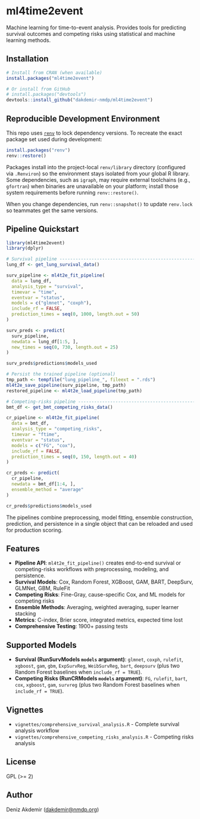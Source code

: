 # ml4time2event

Machine learning for time-to-event analysis. Provides tools for predicting survival outcomes and competing risks using statistical and machine learning methods.

## Installation

```r
# Install from CRAN (when available)
install.packages("ml4time2event")

# Or install from GitHub
# install.packages("devtools")
devtools::install_github("dakdemir-nmdp/ml4time2event")
```

## Reproducible Development Environment

This repo uses [`renv`](https://rstudio.github.io/renv) to lock dependency versions. To recreate the exact package set used during development:

```r
install.packages("renv")
renv::restore()
```

Packages install into the project-local `renv/library` directory (configured via `.Renviron`) so the environment stays isolated from your global R library. Some dependencies, such as `igraph`, may require external toolchains (e.g., `gfortran`) when binaries are unavailable on your platform; install those system requirements before running `renv::restore()`.

When you change dependencies, run `renv::snapshot()` to update `renv.lock` so teammates get the same versions.

## Pipeline Quickstart

```r
library(ml4time2event)
library(dplyr)

# Survival pipeline -------------------------------------------------------
lung_df <- get_lung_survival_data()

surv_pipeline <- ml4t2e_fit_pipeline(
  data = lung_df,
  analysis_type = "survival",
  timevar = "time",
  eventvar = "status",
  models = c("glmnet", "coxph"),
  include_rf = FALSE,
  prediction_times = seq(0, 1000, length.out = 50)
)

surv_preds <- predict(
  surv_pipeline,
  newdata = lung_df[1:5, ],
  new_times = seq(0, 730, length.out = 25)
)

surv_preds$predictions$models_used

# Persist the trained pipeline (optional)
tmp_path <- tempfile("lung_pipeline_", fileext = ".rds")
ml4t2e_save_pipeline(surv_pipeline, tmp_path)
restored_pipeline <- ml4t2e_load_pipeline(tmp_path)

# Competing-risks pipeline -----------------------------------------------
bmt_df <- get_bmt_competing_risks_data()

cr_pipeline <- ml4t2e_fit_pipeline(
  data = bmt_df,
  analysis_type = "competing_risks",
  timevar = "ftime",
  eventvar = "status",
  models = c("FG", "cox"),
  include_rf = FALSE,
  prediction_times = seq(0, 150, length.out = 40)
)

cr_preds <- predict(
  cr_pipeline,
  newdata = bmt_df[1:4, ],
  ensemble_method = "average"
)

cr_preds$predictions$models_used
```

The pipelines combine preprocessing, model fitting, ensemble construction, prediction,
and persistence in a single object that can be reloaded and used for production scoring.

## Features

- **Pipeline API**: `ml4t2e_fit_pipeline()` creates end-to-end survival or competing-risks workflows with preprocessing, modeling, and persistence.
- **Survival Models**: Cox, Random Forest, XGBoost, GAM, BART, DeepSurv, GLMNet, GBM, RuleFit
- **Competing Risks**: Fine-Gray, cause-specific Cox, and ML models for competing risks
- **Ensemble Methods**: Averaging, weighted averaging, super learner stacking
- **Metrics**: C-index, Brier score, integrated metrics, expected time lost
- **Comprehensive Testing**: 1900+ passing tests

## Supported Models

- **Survival (RunSurvModels `models` argument)**: `glmnet`, `coxph`, `rulefit`, `xgboost`, `gam`, `gbm`, `ExpSurvReg`, `WeibSurvReg`, `bart`, `deepsurv` (plus two Random Forest baselines when `include_rf = TRUE`).
- **Competing Risks (RunCRModels `models` argument)**: `FG`, `rulefit`, `bart`, `cox`, `xgboost`, `gam`, `survreg` (plus two Random Forest baselines when `include_rf = TRUE`).

## Vignettes

- `vignettes/comprehensive_survival_analysis.R` - Complete survival analysis workflow
- `vignettes/comprehensive_competing_risks_analysis.R` - Competing risks analysis

## License

GPL (>= 2)

## Author

Deniz Akdemir (dakdemir@nmdp.org)
